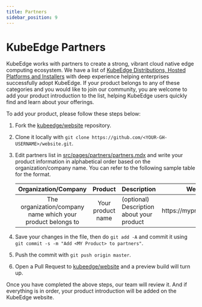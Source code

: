 ```yaml
---
title: Partners
sidebar_position: 9
---
```


# KubeEdge Partners 

KubeEdge works with partners to create a strong, vibrant cloud native edge computing ecosystem. We have a list of [KubeEdge Distributions, Hosted Platforms and Installers](http://kubeedge.io/partners) with deep experience helping enterprises successfully adopt KubeEdge. If your product belongs to any of these categories and you would like to join our community, you are welcome to add your product introduction to the list, helping KubeEdge users quickly find and learn about your offerings. 

To add your product, please follow these steps below:

1. Fork the [kubeedge/website](https://github.com/kubeedge/website) repository.
2. Clone it locally with `git clone https://github.com/<YOUR-GH-USERNAME>/website.git`.
3. Edit partners list in [src/pages/partners/partners.mdx](https://github.com/kubeedge/website/blob/master/src/pages/partners/partners.mdx) and write your product information in alphabetical order based on the organization/company name. You can refer to the following sample table for the format.

   | Organization/Company   | Product  | Description | Website |
   |:-:|:-:|-------------|---------|
   | The organization/company name which your product belongs to     |   Your product name            | (optional) Description about your product        | https://myproductwebsite     |

4. Save your changes in the file, then do `git add -A` and commit it using `git commit -s -m "Add <MY Product> to partners"`.
5. Push the commit with `git push origin master`.
6. Open a Pull Request to [kubeedge/website](https://github.com/kubeedge/website) and a preview build will turn up.

Once you have completed the above steps, our team will review it. And if everything is in order, your product introduction will be added on the KubeEdge website.
